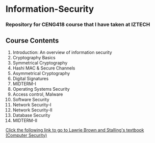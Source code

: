 # Information-Security
### Repository for CENG418 course that I have taken at IZTECH

## Course Contents
1. Introduction: An overview of information security
2. Cryptography Basics
3. Symmetrical Cryptography
4. Hashi MAC & Secure Channels
5. Asymmetrical Cryptography
6. Digital Signatures
7. MIDTERM-I
8. Operating Systems Security
9. Access control, Malware
10. Software Security
11. Network Security-I
12. Network Security-II
13. Database Security
14. MIDTERM-II

[Click the following link to go to Lawrie Brown and Stalling's textbook (Computer Security)](/Textbooks/Computer_Security.pdf)

